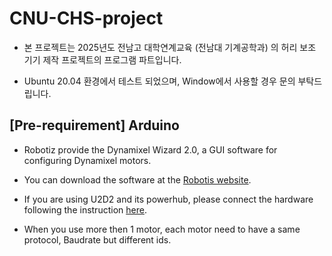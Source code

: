 # CNU-CHS-project

+ 본 프로젝트는 2025년도 전남고 대학연계교육 (전남대 기계공학과) 의 허리 보조 기기 제작 프로젝트의 프로그램 파트입니다.

+ Ubuntu 20.04 환경에서 테스트 되었으며, Window에서 사용할 경우 문의 부탁드립니다.

## [Pre-requirement] Arduino 

+ Robotiz provide the Dynamixel Wizard 2.0, a GUI software for configuring Dynamixel motors. 

+ You can download the software at the [Robotis website](https://emanual.robotis.com/docs/en/software/dynamixel/dynamixel_wizard2/). 

+ If you are using U2D2 and its powerhub, please connect the hardware following the instruction [here](https://emanual.robotis.com/docs/kr/parts/interface/u2d2_power_hub/#%EA%B0%9C%EC%9A%94).

+ When you use more then 1 motor, each motor need to have a same protocol, Baudrate but different ids. 
